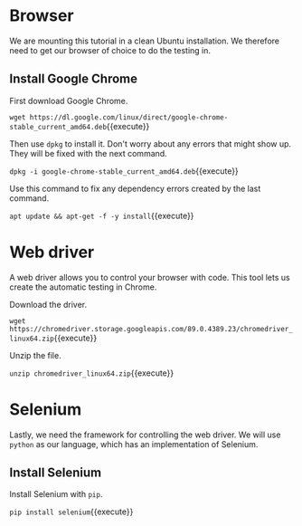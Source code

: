 # Browser
We are mounting this tutorial in a clean Ubuntu installation. We therefore need to get our browser of choice to do the testing in.

## Install Google Chrome
First download Google Chrome.

`wget https://dl.google.com/linux/direct/google-chrome-stable_current_amd64.deb`{{execute}}

Then use `dpkg` to install it. Don't worry about any errors that might show up. They will be fixed with the next command.

`dpkg -i google-chrome-stable_current_amd64.deb`{{execute}}

Use this command to fix any dependency errors created by the last command.

`apt update && apt-get -f -y install`{{execute}}

# Web driver
A web driver allows you to control your browser with code. This tool lets us create the automatic testing in Chrome.

Download the driver.

`wget https://chromedriver.storage.googleapis.com/89.0.4389.23/chromedriver_linux64.zip`{{execute}}

Unzip the file.

`unzip chromedriver_linux64.zip`{{execute}}

# Selenium
Lastly, we need the framework for controlling the web driver. We will use `python` as our language, which has an implementation of Selenium.

## Install Selenium
Install Selenium with `pip`.

`pip install selenium`{{execute}}
